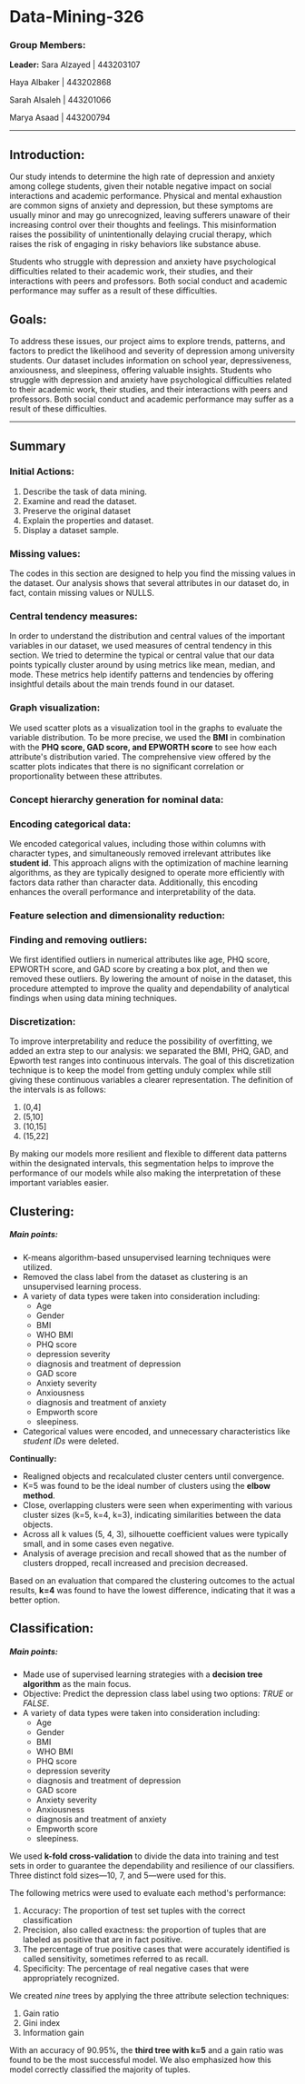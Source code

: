 # Data-Mining-326

### Group Members:

**Leader:** Sara  Alzayed | 443203107

Haya Albaker  |  443202868

Sarah Alsaleh  |  443201066

Marya Asaad  |  443200794

-------------------------------------------------------------------------

## Introduction: 
Our study intends to determine the high rate of depression and anxiety among college students, given their notable negative impact on social interactions and academic performance. Physical and mental exhaustion are common signs of anxiety and depression, but these symptoms are usually minor and may go unrecognized, leaving sufferers unaware of their increasing control over their thoughts and feelings. This misinformation raises the possibility of unintentionally delaying crucial therapy, which raises the risk of engaging in risky behaviors like substance abuse.

Students who struggle with depression and anxiety have psychological difficulties related to their academic work, their studies, and their interactions with peers and professors. Both social conduct and academic performance may suffer as a result of these difficulties. 

## Goals: 
To address these issues, our project aims to explore trends, patterns, and factors to predict the likelihood and severity of depression among university students. Our dataset includes information on school year, depressiveness, anxiousness, and sleepiness, offering valuable insights. Students who struggle with depression and anxiety have psychological difficulties related to their academic work, their studies, and their interactions with peers and professors. Both social conduct and academic performance may suffer as a result of these difficulties. 

-------------------------------------------------------------------------

## Summary

### Initial Actions:
1. Describe the task of data mining.
2. Examine and read the dataset.                   
3. Preserve the original dataset
4. Explain the properties and dataset.
5. Display a dataset sample.

### Missing values:
The codes in this section are designed to help you find the missing values in the dataset. Our analysis shows that several attributes in our dataset do, in fact, contain missing values or NULLS.

### Central tendency measures:
In order to understand the distribution and central values of the important variables in our dataset, we used measures of central tendency in this section. We tried to determine the typical or central value that our data points typically cluster around by using metrics like mean, median, and mode. These metrics help identify patterns and tendencies by offering insightful details about the main trends found in our dataset.

### Graph visualization:
We used scatter plots as a visualization tool in the graphs to evaluate the variable distribution. To be more precise, we used the **BMI** in combination with the **PHQ score, GAD score, and EPWORTH score** to see how each attribute's distribution varied. The comprehensive view offered by the scatter plots indicates that there is no significant correlation or proportionality between these attributes.

### Concept hierarchy generation for nominal data:

### Encoding categorical data:
We encoded categorical values, including those within columns with character types, and simultaneously removed irrelevant attributes like **student id**. This approach aligns with the optimization of machine learning algorithms, as they are typically designed to operate more efficiently with factors data rather than character data. Additionally, this encoding enhances the overall performance and interpretability of the data.

### Feature selection and dimensionality reduction:

### Finding and removing outliers:
We first identified outliers in numerical attributes like age, PHQ score, EPWORTH score, and GAD score by creating a box plot, and then we removed these outliers. By lowering the amount of noise in the dataset, this procedure attempted to improve the quality and dependability of analytical findings when using data mining techniques.

### Discretization: 
To improve interpretability and reduce the possibility of overfitting, we added an extra step to our analysis: we separated the BMI, PHQ, GAD, and Epworth test ranges into continuous intervals. The goal of this discretization technique is to keep the model from getting unduly complex while still giving these continuous variables a clearer representation. The definition of the intervals is as follows:
1. (0,4]
2. (5,10]
3. (10,15]
4. (15,22]
   
By making our models more resilient and flexible to different data patterns within the designated intervals, this segmentation helps to improve the performance of our models while also making the interpretation of these important variables easier.

## Clustering:
##### Main points:
- K-means algorithm-based unsupervised learning techniques were utilized.
- Removed the class label from the dataset as clustering is an unsupervised learning process.
- A variety of data types were taken into consideration including:
    - Age
    - Gender
    - BMI
    - WHO BMI
    - PHQ score
    - depression severity
    - diagnosis and treatment of depression
    - GAD score
    - Anxiety severity
    - Anxiousness
    - diagnosis and treatment of anxiety
    - Empworth score
    - sleepiness.
- Categorical values were encoded, and unnecessary characteristics like _student IDs_ were deleted.
  
**Continually:**

- Realigned objects and recalculated cluster centers until convergence.
- K=5 was found to be the ideal number of clusters using the **elbow method**.
- Close, overlapping clusters were seen when experimenting with various cluster sizes (k=5, k=4, k=3), indicating similarities between the data objects.
- Across all k values (5, 4, 3), silhouette coefficient values were typically small, and in some cases even negative.
- Analysis of average precision and recall showed that as the number of clusters dropped, recall increased and precision decreased.

Based on an evaluation that compared the clustering outcomes to the actual results, **k=4** was found to have the lowest difference, indicating that it was a better option.

## Classification:
##### Main points:
- Made use of supervised learning strategies with a **decision tree algorithm** as the main focus.
- Objective: Predict the depression class label using two options: _TRUE_ or _FALSE_.
- A variety of data types were taken into consideration including:
    - Age
    - Gender
    - BMI
    - WHO BMI
    - PHQ score
    - depression severity
    - diagnosis and treatment of depression
    - GAD score
    - Anxiety severity
    - Anxiousness
    - diagnosis and treatment of anxiety
    - Empworth score
    - sleepiness.

We used **k-fold cross-validation** to divide the data into training and test sets in order to guarantee the dependability and resilience of our classifiers. Three distinct fold sizes—10, 7, and 5—were used for this.  
  
The following metrics were used to evaluate each method's performance:
1. Accuracy: The proportion of test set tuples with the correct classification
2. Precision, also called exactness: the proportion of tuples that are labeled as positive that are in fact positive.
3. The percentage of true positive cases that were accurately identified is called sensitivity, sometimes referred to as recall.
4. Specificity: The percentage of real negative cases that were appropriately recognized.

We created _nine_ trees by applying the three attribute selection techniques:
1. Gain ratio
2. Gini index
3. Information gain

With an accuracy of 90.95%, the **third tree with k=5** and a gain ratio was found to be the most successful model. We also emphasized how this model correctly classified the majority of tuples.
